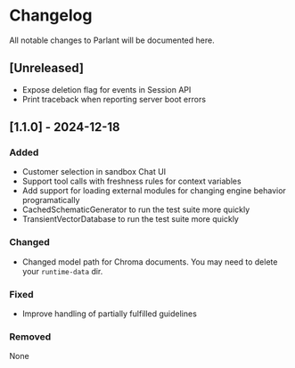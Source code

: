 # Changelog

All notable changes to Parlant will be documented here.

## [Unreleased]
- Expose deletion flag for events in Session API
- Print traceback when reporting server boot errors

## [1.1.0] - 2024-12-18

### Added
- Customer selection in sandbox Chat UI
- Support tool calls with freshness rules for context variables
- Add support for loading external modules for changing engine behavior programatically
- CachedSchematicGenerator to run the test suite more quickly
- TransientVectorDatabase to run the test suite more quickly

### Changed
- Changed model path for Chroma documents. You may need to delete your `runtime-data` dir.

### Fixed
- Improve handling of partially fulfilled guidelines

### Removed
None

